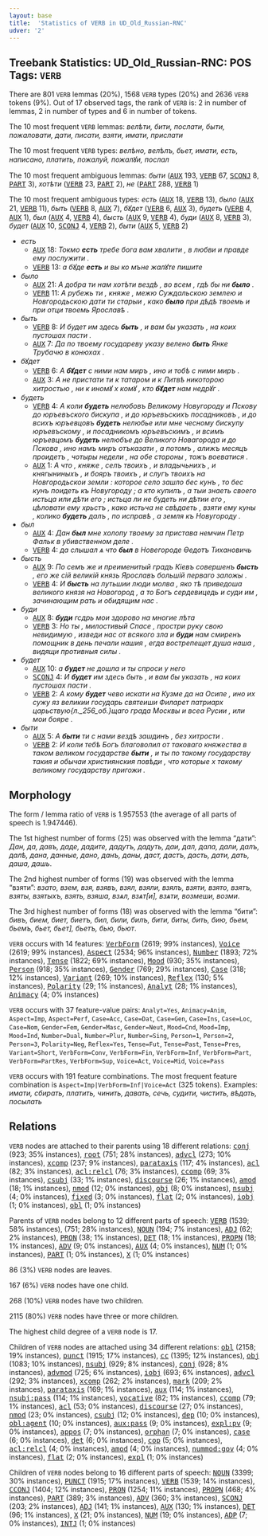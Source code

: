 ```yaml
---
layout: base
title:  'Statistics of VERB in UD_Old_Russian-RNC'
udver: '2'
---
```


## Treebank Statistics: UD_Old_Russian-RNC: POS Tags: `VERB`

There are 801 `VERB` lemmas (20%), 1568 `VERB` types (20%) and 2636 `VERB` tokens (9%).
Out of 17 observed tags, the rank of `VERB` is: 2 in number of lemmas, 2 in number of types and 6 in number of tokens.

The 10 most frequent `VERB` lemmas: <em>велѣти, бити, послати, быти, пожаловати, дати, писати, взяти, имати, прислати</em>

The 10 most frequent `VERB` types:  <em>велѣно, велѣлъ, бьет, имати, есть, написано, платить, пожалуй, пожалꙋи, послал</em>

The 10 most frequent ambiguous lemmas: <em>быти</em> (<tt><a href="orv_rnc-pos-AUX.html">AUX</a></tt> 193, <tt><a href="orv_rnc-pos-VERB.html">VERB</a></tt> 67, <tt><a href="orv_rnc-pos-SCONJ.html">SCONJ</a></tt> 8, <tt><a href="orv_rnc-pos-PART.html">PART</a></tt> 3), <em>хотѣти</em> (<tt><a href="orv_rnc-pos-VERB.html">VERB</a></tt> 23, <tt><a href="orv_rnc-pos-PART.html">PART</a></tt> 2), <em>не</em> (<tt><a href="orv_rnc-pos-PART.html">PART</a></tt> 288, <tt><a href="orv_rnc-pos-VERB.html">VERB</a></tt> 1)

The 10 most frequent ambiguous types:  <em>есть</em> (<tt><a href="orv_rnc-pos-AUX.html">AUX</a></tt> 18, <tt><a href="orv_rnc-pos-VERB.html">VERB</a></tt> 13), <em>было</em> (<tt><a href="orv_rnc-pos-AUX.html">AUX</a></tt> 21, <tt><a href="orv_rnc-pos-VERB.html">VERB</a></tt> 11), <em>быть</em> (<tt><a href="orv_rnc-pos-VERB.html">VERB</a></tt> 8, <tt><a href="orv_rnc-pos-AUX.html">AUX</a></tt> 7), <em>бꙋдет</em> (<tt><a href="orv_rnc-pos-VERB.html">VERB</a></tt> 6, <tt><a href="orv_rnc-pos-AUX.html">AUX</a></tt> 3), <em>будеть</em> (<tt><a href="orv_rnc-pos-VERB.html">VERB</a></tt> 4, <tt><a href="orv_rnc-pos-AUX.html">AUX</a></tt> 1), <em>был</em> (<tt><a href="orv_rnc-pos-AUX.html">AUX</a></tt> 4, <tt><a href="orv_rnc-pos-VERB.html">VERB</a></tt> 4), <em>бысть</em> (<tt><a href="orv_rnc-pos-AUX.html">AUX</a></tt> 9, <tt><a href="orv_rnc-pos-VERB.html">VERB</a></tt> 4), <em>буди</em> (<tt><a href="orv_rnc-pos-AUX.html">AUX</a></tt> 8, <tt><a href="orv_rnc-pos-VERB.html">VERB</a></tt> 3), <em>будет</em> (<tt><a href="orv_rnc-pos-AUX.html">AUX</a></tt> 10, <tt><a href="orv_rnc-pos-SCONJ.html">SCONJ</a></tt> 4, <tt><a href="orv_rnc-pos-VERB.html">VERB</a></tt> 2), <em>быти</em> (<tt><a href="orv_rnc-pos-AUX.html">AUX</a></tt> 5, <tt><a href="orv_rnc-pos-VERB.html">VERB</a></tt> 2)


* <em>есть</em>
  * <tt><a href="orv_rnc-pos-AUX.html">AUX</a></tt> 18: <em>Токмо <b>есть</b> требе бога вам хвалити , в любви и правде ему послужити .</em>
  * <tt><a href="orv_rnc-pos-VERB.html">VERB</a></tt> 13: <em>а бꙋде <b>есть</b> и вы ко мъне жалꙋте пишите</em>
* <em>было</em>
  * <tt><a href="orv_rnc-pos-AUX.html">AUX</a></tt> 21: <em>А добра ти нам хотѣти вездѣ , во всем , гдѣ бы ни <b>было</b> .</em>
  * <tt><a href="orv_rnc-pos-VERB.html">VERB</a></tt> 11: <em>А рубежь ти , княже , межю Суждальскою землею и Новгородьскою дати ти старыи , како <b>было</b> при дѣдѣ твоемь и при отци твоемь Ярославѣ .</em>
* <em>быть</em>
  * <tt><a href="orv_rnc-pos-VERB.html">VERB</a></tt> 8: <em>И будет им здесь <b>быть</b> , и вам бы указать , на коих пустошах пасти .</em>
  * <tt><a href="orv_rnc-pos-AUX.html">AUX</a></tt> 7: <em>Да по твоему государеву указу велено <b>быть</b> Янке Трубачю в конюхах .</em>
* <em>бꙋдет</em>
  * <tt><a href="orv_rnc-pos-VERB.html">VERB</a></tt> 6: <em>А <b>бꙋдет</b> с ними нам миръ , ино и тобѣ с ними миръ .</em>
  * <tt><a href="orv_rnc-pos-AUX.html">AUX</a></tt> 3: <em>А не пристати ти к татаром и к Литвѣ никоторою хитростью , ни к иномꙋ х комꙋ , кто <b>бꙋдет</b> нам недрꙋг .</em>
* <em>будеть</em>
  * <tt><a href="orv_rnc-pos-VERB.html">VERB</a></tt> 4: <em>А коли <b>будеть</b> нелюбовъ Великому Новугороду и Пскову до юръевъского бискупа , и до юръевъскихъ посадниковъ , и до всихъ юръевцовъ <b>будеть</b> нелюбье или мне чесному бискупу юръевъскому , и посадникомъ юръевъскимъ , и всимъ юръевцомъ <b>будеть</b> нелюбъе до Великого Новагорода и до Пскова , ино намъ миръ отъказати , а потомъ , алижъ месяцъ проидетъ , чотыры недели , на обе стороны , тожъ воеватися .</em>
  * <tt><a href="orv_rnc-pos-AUX.html">AUX</a></tt> 1: <em>А что , княже , селъ твоихъ , и владычьнихъ , и княгыниныхъ , и бояръ твоихъ , и слугъ твоихъ на Новгородьскои земли : которое село зашло бес кунъ , то бес кунъ поидеть къ Новугороду ; а кто купилъ , а тыи знаеть своего истьца или дѣти его ; истьца ли не будеть ни дѣтии его , цѣловати ему хрьстъ , како истьча не свѣдаеть , взяти ему куны , колико <b>будеть</b> далъ , по исправѣ , а земля къ Новугороду .</em>
* <em>был</em>
  * <tt><a href="orv_rnc-pos-AUX.html">AUX</a></tt> 4: <em>Дан <b>был</b> мне холопу твоему за пристава немчин Петр Фальк в убивственном деле .</em>
  * <tt><a href="orv_rnc-pos-VERB.html">VERB</a></tt> 4: <em>да слышал ѧ что <b>был</b> в Новегороде Ѳедотъ Тихановичь</em>
* <em>бысть</em>
  * <tt><a href="orv_rnc-pos-AUX.html">AUX</a></tt> 9: <em>По семъ же и преименитый градъ Кіевъ совершенъ <b>бысть</b> , его же сій великій князь Ярославъ большій перваго заложы .</em>
  * <tt><a href="orv_rnc-pos-VERB.html">VERB</a></tt> 4: <em>И <b>бысть</b> на лутьшии люди молва , яко тѣ приведоша великого князя на Новогород , а то Богъ сердевицедь и суди им , зачинающим рать и обидящим нас .</em>
* <em>буди</em>
  * <tt><a href="orv_rnc-pos-AUX.html">AUX</a></tt> 8: <em><b>буди</b> гсдрь мои здорово на многие лѣта</em>
  * <tt><a href="orv_rnc-pos-VERB.html">VERB</a></tt> 3: <em>Но ты , милостивый Спасе , простри руку свою невидимую , изведи нас от всякого зла и <b>буди</b> нам смиренъ помощник в день печали нашия , егда вострепещет душа наша , видящи противныя силы .</em>
* <em>будет</em>
  * <tt><a href="orv_rnc-pos-AUX.html">AUX</a></tt> 10: <em>а <b>будет</b> не дошла и ты спроси у него</em>
  * <tt><a href="orv_rnc-pos-SCONJ.html">SCONJ</a></tt> 4: <em>И <b>будет</b> им здесь быть , и вам бы указать , на коих пустошах пасти .</em>
  * <tt><a href="orv_rnc-pos-VERB.html">VERB</a></tt> 2: <em>А кому <b>будет</b> чево искати на Кузме да на Осипе , ино их сужу яз великии государь святеиши Филарет патриарх царьствую{л._256_об.}щаго града Москвы и всеа Русии , или мои бояре .</em>
* <em>быти</em>
  * <tt><a href="orv_rnc-pos-AUX.html">AUX</a></tt> 5: <em>А <b>быти</b> ти с нами вездѣ заѡдинъ , без хитрости .</em>
  * <tt><a href="orv_rnc-pos-VERB.html">VERB</a></tt> 2: <em>И коли тебѣ Богъ благоволил от таковаго княжества в таком великом государстве <b>быти</b> , и ты по такому государству такия и обычаи християнския повѣди , что которые х такому великому государству пригожи .</em>

## Morphology

The form / lemma ratio of `VERB` is 1.957553 (the average of all parts of speech is 1.947446).

The 1st highest number of forms (25) was observed with the lemma “дати”: <em>Дан, да, давъ, даде, дадите, дадутъ, дадуть, даи, дал, дала, дали, далъ, далѣ, дана, данные, дано, данъ, даны, даст, дастъ, дасть, дати, дать, даша, дашь</em>.

The 2nd highest number of forms (19) was observed with the lemma “взяти”: <em>взато, взем, взя, взявъ, взял, взяли, взялъ, взяти, взято, взятъ, взяты, взятыхъ, взять, взяша, взѧл, взѧт[и], взѧти, возмеши, возми</em>.

The 3rd highest number of forms (18) was observed with the lemma “бити”: <em>бивъ, бием, биет, биетъ, бил, били, билъ, бити, биты, бить, бию, бьем, бьемъ, бьет, бьет], бьетъ, бью, бьют</em>.

`VERB` occurs with 14 features: <tt><a href="orv_rnc-feat-VerbForm.html">VerbForm</a></tt> (2619; 99% instances), <tt><a href="orv_rnc-feat-Voice.html">Voice</a></tt> (2619; 99% instances), <tt><a href="orv_rnc-feat-Aspect.html">Aspect</a></tt> (2534; 96% instances), <tt><a href="orv_rnc-feat-Number.html">Number</a></tt> (1893; 72% instances), <tt><a href="orv_rnc-feat-Tense.html">Tense</a></tt> (1822; 69% instances), <tt><a href="orv_rnc-feat-Mood.html">Mood</a></tt> (930; 35% instances), <tt><a href="orv_rnc-feat-Person.html">Person</a></tt> (918; 35% instances), <tt><a href="orv_rnc-feat-Gender.html">Gender</a></tt> (769; 29% instances), <tt><a href="orv_rnc-feat-Case.html">Case</a></tt> (318; 12% instances), <tt><a href="orv_rnc-feat-Variant.html">Variant</a></tt> (269; 10% instances), <tt><a href="orv_rnc-feat-Reflex.html">Reflex</a></tt> (130; 5% instances), <tt><a href="orv_rnc-feat-Polarity.html">Polarity</a></tt> (29; 1% instances), <tt><a href="orv_rnc-feat-Analyt.html">Analyt</a></tt> (28; 1% instances), <tt><a href="orv_rnc-feat-Animacy.html">Animacy</a></tt> (4; 0% instances)

`VERB` occurs with 37 feature-value pairs: `Analyt=Yes`, `Animacy=Anim`, `Aspect=Imp`, `Aspect=Perf`, `Case=Acc`, `Case=Dat`, `Case=Gen`, `Case=Ins`, `Case=Loc`, `Case=Nom`, `Gender=Fem`, `Gender=Masc`, `Gender=Neut`, `Mood=Cnd`, `Mood=Imp`, `Mood=Ind`, `Number=Dual`, `Number=Plur`, `Number=Sing`, `Person=1`, `Person=2`, `Person=3`, `Polarity=Neg`, `Reflex=Yes`, `Tense=Fut`, `Tense=Past`, `Tense=Pres`, `Variant=Short`, `VerbForm=Conv`, `VerbForm=Fin`, `VerbForm=Inf`, `VerbForm=Part`, `VerbForm=PartRes`, `VerbForm=Sup`, `Voice=Act`, `Voice=Mid`, `Voice=Pass`

`VERB` occurs with 191 feature combinations.
The most frequent feature combination is `Aspect=Imp|VerbForm=Inf|Voice=Act` (325 tokens).
Examples: <em>имати, сбирать, платить, чинить, давать, сечь, судити, чистить, вѣдать, посылать</em>


## Relations

`VERB` nodes are attached to their parents using 18 different relations: <tt><a href="orv_rnc-dep-conj.html">conj</a></tt> (923; 35% instances), <tt><a href="orv_rnc-dep-root.html">root</a></tt> (751; 28% instances), <tt><a href="orv_rnc-dep-advcl.html">advcl</a></tt> (273; 10% instances), <tt><a href="orv_rnc-dep-xcomp.html">xcomp</a></tt> (237; 9% instances), <tt><a href="orv_rnc-dep-parataxis.html">parataxis</a></tt> (117; 4% instances), <tt><a href="orv_rnc-dep-acl.html">acl</a></tt> (82; 3% instances), <tt><a href="orv_rnc-dep-acl-relcl.html">acl:relcl</a></tt> (76; 3% instances), <tt><a href="orv_rnc-dep-ccomp.html">ccomp</a></tt> (69; 3% instances), <tt><a href="orv_rnc-dep-csubj.html">csubj</a></tt> (33; 1% instances), <tt><a href="orv_rnc-dep-discourse.html">discourse</a></tt> (26; 1% instances), <tt><a href="orv_rnc-dep-amod.html">amod</a></tt> (18; 1% instances), <tt><a href="orv_rnc-dep-nmod.html">nmod</a></tt> (12; 0% instances), <tt><a href="orv_rnc-dep-obj.html">obj</a></tt> (8; 0% instances), <tt><a href="orv_rnc-dep-nsubj.html">nsubj</a></tt> (4; 0% instances), <tt><a href="orv_rnc-dep-fixed.html">fixed</a></tt> (3; 0% instances), <tt><a href="orv_rnc-dep-flat.html">flat</a></tt> (2; 0% instances), <tt><a href="orv_rnc-dep-iobj.html">iobj</a></tt> (1; 0% instances), <tt><a href="orv_rnc-dep-obl.html">obl</a></tt> (1; 0% instances)

Parents of `VERB` nodes belong to 12 different parts of speech: <tt><a href="orv_rnc-pos-VERB.html">VERB</a></tt> (1539; 58% instances),  (751; 28% instances), <tt><a href="orv_rnc-pos-NOUN.html">NOUN</a></tt> (194; 7% instances), <tt><a href="orv_rnc-pos-ADJ.html">ADJ</a></tt> (62; 2% instances), <tt><a href="orv_rnc-pos-PRON.html">PRON</a></tt> (38; 1% instances), <tt><a href="orv_rnc-pos-DET.html">DET</a></tt> (18; 1% instances), <tt><a href="orv_rnc-pos-PROPN.html">PROPN</a></tt> (18; 1% instances), <tt><a href="orv_rnc-pos-ADV.html">ADV</a></tt> (9; 0% instances), <tt><a href="orv_rnc-pos-AUX.html">AUX</a></tt> (4; 0% instances), <tt><a href="orv_rnc-pos-NUM.html">NUM</a></tt> (1; 0% instances), <tt><a href="orv_rnc-pos-PART.html">PART</a></tt> (1; 0% instances), <tt><a href="orv_rnc-pos-X.html">X</a></tt> (1; 0% instances)

86 (3%) `VERB` nodes are leaves.

167 (6%) `VERB` nodes have one child.

268 (10%) `VERB` nodes have two children.

2115 (80%) `VERB` nodes have three or more children.

The highest child degree of a `VERB` node is 17.

Children of `VERB` nodes are attached using 34 different relations: <tt><a href="orv_rnc-dep-obl.html">obl</a></tt> (2158; 19% instances), <tt><a href="orv_rnc-dep-punct.html">punct</a></tt> (1915; 17% instances), <tt><a href="orv_rnc-dep-cc.html">cc</a></tt> (1395; 12% instances), <tt><a href="orv_rnc-dep-obj.html">obj</a></tt> (1083; 10% instances), <tt><a href="orv_rnc-dep-nsubj.html">nsubj</a></tt> (929; 8% instances), <tt><a href="orv_rnc-dep-conj.html">conj</a></tt> (928; 8% instances), <tt><a href="orv_rnc-dep-advmod.html">advmod</a></tt> (725; 6% instances), <tt><a href="orv_rnc-dep-iobj.html">iobj</a></tt> (693; 6% instances), <tt><a href="orv_rnc-dep-advcl.html">advcl</a></tt> (292; 3% instances), <tt><a href="orv_rnc-dep-xcomp.html">xcomp</a></tt> (262; 2% instances), <tt><a href="orv_rnc-dep-mark.html">mark</a></tt> (209; 2% instances), <tt><a href="orv_rnc-dep-parataxis.html">parataxis</a></tt> (169; 1% instances), <tt><a href="orv_rnc-dep-aux.html">aux</a></tt> (114; 1% instances), <tt><a href="orv_rnc-dep-nsubj-pass.html">nsubj:pass</a></tt> (114; 1% instances), <tt><a href="orv_rnc-dep-vocative.html">vocative</a></tt> (82; 1% instances), <tt><a href="orv_rnc-dep-ccomp.html">ccomp</a></tt> (79; 1% instances), <tt><a href="orv_rnc-dep-acl.html">acl</a></tt> (53; 0% instances), <tt><a href="orv_rnc-dep-discourse.html">discourse</a></tt> (27; 0% instances), <tt><a href="orv_rnc-dep-nmod.html">nmod</a></tt> (23; 0% instances), <tt><a href="orv_rnc-dep-csubj.html">csubj</a></tt> (12; 0% instances), <tt><a href="orv_rnc-dep-dep.html">dep</a></tt> (10; 0% instances), <tt><a href="orv_rnc-dep-obl-agent.html">obl:agent</a></tt> (10; 0% instances), <tt><a href="orv_rnc-dep-aux-pass.html">aux:pass</a></tt> (9; 0% instances), <tt><a href="orv_rnc-dep-expl-pv.html">expl:pv</a></tt> (9; 0% instances), <tt><a href="orv_rnc-dep-appos.html">appos</a></tt> (7; 0% instances), <tt><a href="orv_rnc-dep-orphan.html">orphan</a></tt> (7; 0% instances), <tt><a href="orv_rnc-dep-case.html">case</a></tt> (6; 0% instances), <tt><a href="orv_rnc-dep-det.html">det</a></tt> (6; 0% instances), <tt><a href="orv_rnc-dep-cop.html">cop</a></tt> (5; 0% instances), <tt><a href="orv_rnc-dep-acl-relcl.html">acl:relcl</a></tt> (4; 0% instances), <tt><a href="orv_rnc-dep-amod.html">amod</a></tt> (4; 0% instances), <tt><a href="orv_rnc-dep-nummod-gov.html">nummod:gov</a></tt> (4; 0% instances), <tt><a href="orv_rnc-dep-flat.html">flat</a></tt> (2; 0% instances), <tt><a href="orv_rnc-dep-expl.html">expl</a></tt> (1; 0% instances)

Children of `VERB` nodes belong to 16 different parts of speech: <tt><a href="orv_rnc-pos-NOUN.html">NOUN</a></tt> (3399; 30% instances), <tt><a href="orv_rnc-pos-PUNCT.html">PUNCT</a></tt> (1915; 17% instances), <tt><a href="orv_rnc-pos-VERB.html">VERB</a></tt> (1539; 14% instances), <tt><a href="orv_rnc-pos-CCONJ.html">CCONJ</a></tt> (1404; 12% instances), <tt><a href="orv_rnc-pos-PRON.html">PRON</a></tt> (1254; 11% instances), <tt><a href="orv_rnc-pos-PROPN.html">PROPN</a></tt> (468; 4% instances), <tt><a href="orv_rnc-pos-PART.html">PART</a></tt> (389; 3% instances), <tt><a href="orv_rnc-pos-ADV.html">ADV</a></tt> (360; 3% instances), <tt><a href="orv_rnc-pos-SCONJ.html">SCONJ</a></tt> (203; 2% instances), <tt><a href="orv_rnc-pos-ADJ.html">ADJ</a></tt> (141; 1% instances), <tt><a href="orv_rnc-pos-AUX.html">AUX</a></tt> (130; 1% instances), <tt><a href="orv_rnc-pos-DET.html">DET</a></tt> (96; 1% instances), <tt><a href="orv_rnc-pos-X.html">X</a></tt> (21; 0% instances), <tt><a href="orv_rnc-pos-NUM.html">NUM</a></tt> (19; 0% instances), <tt><a href="orv_rnc-pos-ADP.html">ADP</a></tt> (7; 0% instances), <tt><a href="orv_rnc-pos-INTJ.html">INTJ</a></tt> (1; 0% instances)

